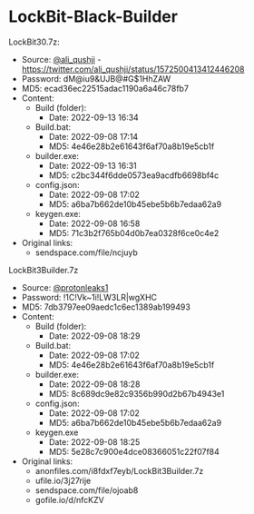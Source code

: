 # LockBit-Black-Builder

LockBit30.7z:
- Source: [@ali_qushji](https://twitter.com/ali_qushji) - https://twitter.com/ali_qushji/status/1572500413412446208
- Password: dM@iu9&UJB@#G$1HhZAW
- MD5: ecad36ec22515adac1190a6a46c78fb7
- Content:
    - Build (folder):
        - Date: 2022-09-13 16:34 
    - Build.bat:
        - Date: 2022-09-08 17:14
        - MD5: 4e46e28b2e61643f6af70a8b19e5cb1f
    - builder.exe:
        - Date: 2022-09-13 16:31
        - MD5: c2bc344f6dde0573ea9acdfb6698bf4c
    - config.json:
        - Date: 2022-09-08 17:02
        - MD5: a6ba7b662de10b45ebe5b6b7edaa62a9
    - keygen.exe:
        - Date: 2022-09-08 16:58
        - MD5: 71c3b2f765b04d0b7ea0328f6ce0c4e2
- Original links:
    - sendspace.com/file/ncjuyb

LockBit3Builder.7z
- Source: [@protonleaks1](https://twitter.com/protonleaks1)
- Password: !1C!Vk~1i!LW3LR|wgXHC
- MD5: 7db3797ee09aedc1c6ec1389ab199493
- Content:
    - Build (folder):
        - Date: 2022-09-08 18:29
    - Build.bat:
        - Date: 2022-09-08 17:02
        - MD5: 4e46e28b2e61643f6af70a8b19e5cb1f
    - builder.exe:
        - Date: 2022-09-08 18:28
        - MD5: 8c689dc9e82c9356b990d2b67b4943e1
    - config.json:
        - Date: 2022-09-08 17:02
        - MD5: a6ba7b662de10b45ebe5b6b7edaa62a9
    - keygen.exe
        - Date: 2022-09-08 18:25
        - MD5: 5e28c7c900e4dce08366051c22f07f84
- Original links:
  - anonfiles.com/i8fdxf7eyb/LockBit3Builder.7z
  - ufile.io/3j27rije
  - sendspace.com/file/ojoab8
  - gofile.io/d/nfcKZV
